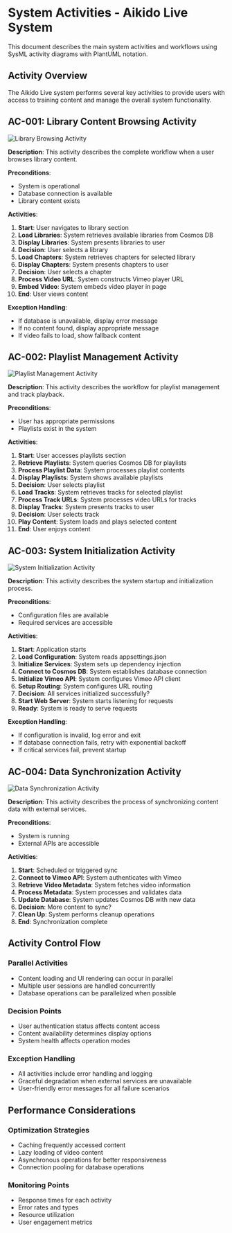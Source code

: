 # System Activities - Aikido Live System

This document describes the main system activities and workflows using SysML activity diagrams with PlantUML notation.

## Activity Overview

The Aikido Live system performs several key activities to provide users with access to training content and manage the overall system functionality.

## AC-001: Library Content Browsing Activity

![Library Browsing Activity](images/ac-library-browsing.png)

**Description**: This activity describes the complete workflow when a user browses library content.

**Preconditions**:
- System is operational
- Database connection is available
- Library content exists

**Activities**:
1. **Start**: User navigates to library section
2. **Load Libraries**: System retrieves available libraries from Cosmos DB
3. **Display Libraries**: System presents libraries to user
4. **Decision**: User selects a library
5. **Load Chapters**: System retrieves chapters for selected library
6. **Display Chapters**: System presents chapters to user
7. **Decision**: User selects a chapter
8. **Process Video URL**: System constructs Vimeo player URL
9. **Embed Video**: System embeds video player in page
10. **End**: User views content

**Exception Handling**:
- If database is unavailable, display error message
- If no content found, display appropriate message
- If video fails to load, show fallback content

## AC-002: Playlist Management Activity

![Playlist Management Activity](images/ac-playlist-management.png)

**Description**: This activity describes the workflow for playlist management and track playback.

**Preconditions**:
- User has appropriate permissions
- Playlists exist in the system

**Activities**:
1. **Start**: User accesses playlists section
2. **Retrieve Playlists**: System queries Cosmos DB for playlists
3. **Process Playlist Data**: System processes playlist contents
4. **Display Playlists**: System shows available playlists
5. **Decision**: User selects playlist
6. **Load Tracks**: System retrieves tracks for selected playlist
7. **Process Track URLs**: System processes video URLs for tracks
8. **Display Tracks**: System presents tracks to user
9. **Decision**: User selects track
10. **Play Content**: System loads and plays selected content
11. **End**: User enjoys content

## AC-003: System Initialization Activity

![System Initialization Activity](images/ac-system-initialization.png)

**Description**: This activity describes the system startup and initialization process.

**Preconditions**:
- Configuration files are available
- Required services are accessible

**Activities**:
1. **Start**: Application starts
2. **Load Configuration**: System reads appsettings.json
3. **Initialize Services**: System sets up dependency injection
4. **Connect to Cosmos DB**: System establishes database connection
5. **Initialize Vimeo API**: System configures Vimeo API client
6. **Setup Routing**: System configures URL routing
7. **Decision**: All services initialized successfully?
8. **Start Web Server**: System starts listening for requests
9. **Ready**: System is ready to serve requests

**Exception Handling**:
- If configuration is invalid, log error and exit
- If database connection fails, retry with exponential backoff
- If critical services fail, prevent startup

## AC-004: Data Synchronization Activity

![Data Synchronization Activity](images/ac-data-synchronization.png)

**Description**: This activity describes the process of synchronizing content data with external services.

**Preconditions**:
- System is running
- External APIs are accessible

**Activities**:
1. **Start**: Scheduled or triggered sync
2. **Connect to Vimeo API**: System authenticates with Vimeo
3. **Retrieve Video Metadata**: System fetches video information
4. **Process Metadata**: System processes and validates data
5. **Update Database**: System updates Cosmos DB with new data
6. **Decision**: More content to sync?
7. **Clean Up**: System performs cleanup operations
8. **End**: Synchronization complete

## Activity Control Flow

### Parallel Activities
- Content loading and UI rendering can occur in parallel
- Multiple user sessions are handled concurrently
- Database operations can be parallelized when possible

### Decision Points
- User authentication status affects content access
- Content availability determines display options
- System health affects operation modes

### Exception Handling
- All activities include error handling and logging
- Graceful degradation when external services are unavailable
- User-friendly error messages for all failure scenarios

## Performance Considerations

### Optimization Strategies
- Caching frequently accessed content
- Lazy loading of video content
- Asynchronous operations for better responsiveness
- Connection pooling for database operations

### Monitoring Points
- Response times for each activity
- Error rates and types
- Resource utilization
- User engagement metrics
